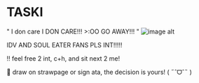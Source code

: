 # TASKI
" I don care I DON CARE!!! >:OO GO AWAY!!! "
![image alt](https://github.com/user-attachments/assets/b49d5a9f-8f92-4ec7-8812-49b527e69972)



 IDV AND SOUL EATER FANS PLS INT!!!!!

‼️ feel free 2 int, c+h, and sit next 2 me!

📢  draw on strawpage or sign ata, the decision is yours! ( ˶ˆᗜˆ˵ )

